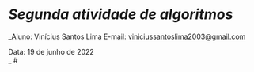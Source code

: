 # ***Segunda atividade de algoritmos***
_Aluno: Vinícius Santos Lima E-mail: viniciussantoslima2003@gmail.com
<div>Data: 19 de junho de 2022</div>_
#  


